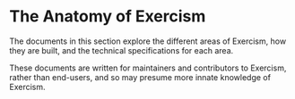 # The Anatomy of Exercism

The documents in this section explore the different areas of Exercism, how they are built, and the technical specifications for each area.

These documents are written for maintainers and contributors to Exercism, rather than end-users, and so may presume more innate knowledge of Exercism.

